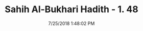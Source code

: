 ---
title        : "Sahih Al-Bukhari Hadith - 1. 48"
date         : 7/25/2018 1:48:02 PM
draft        : false
type         : "hadith"
layout       : "hadith"
BookCode     : "SHB"
VolumeNumber : "1"
HadithNumber : "48"
categories  :  ["Faith-The sign of true faith"]
tags  :  ["Abdullah bin Abbas"]
---